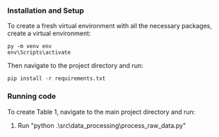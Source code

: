 
### Installation and Setup

To create a fresh virtual environment with all the necessary packages, create a virtual environment:

```
py -m venv env
env\Scripts\activate
```

Then navigate to the project directory and run:

```
pip install -r requirements.txt
```




### Running code

To create Table 1, navigate to the main project directory and run:

1. Run "python .\src\data_processing\process_raw_data.py"